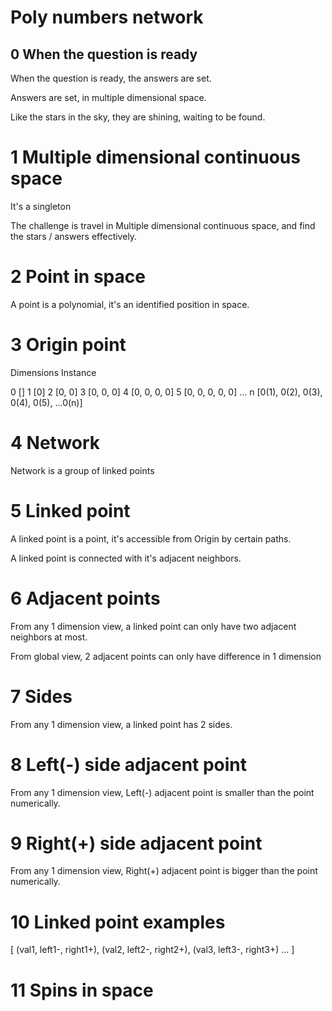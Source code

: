 # Poly numbers network

## 0 When the question is ready

When the question is ready,
the answers are set.

Answers are set,
in multiple dimensional space.

Like the stars in the sky,
they are shining,
waiting to be found.

# 1 Multiple dimensional continuous space

It's a singleton

The challenge is
travel in Multiple dimensional continuous space,
and find the stars / answers effectively.

# 2 Point in space

A point is a polynomial,
it's an identified position in space.

# 3 Origin point

Dimensions    Instance

0             []
1             [0] 
2             [0, 0] 
3             [0, 0, 0] 
4             [0, 0, 0, 0] 
5             [0, 0, 0, 0, 0]
...
n             [0(1), 0(2), 0(3), 0(4), 0(5), ...0(n)] 

# 4 Network

Network is a group of linked points

# 5 Linked point

A linked point is a point,
it's accessible from Origin by certain paths.

A linked point is connected with it's adjacent neighbors.

# 6 Adjacent points

From any 1 dimension view,
a linked point can only have two adjacent neighbors at most.

From global view,
2 adjacent points can only have difference in 1 dimension

# 7 Sides

From any 1 dimension view,
a linked point has 2 sides.

# 8 Left(-) side adjacent point

From any 1 dimension view,
Left(-) adjacent point is smaller than the point numerically.

# 9 Right(+) side adjacent point

From any 1 dimension view,
Right(+) adjacent point is bigger than the point numerically.


# 10 Linked point examples

[
  (val1, left1-, right1+),
  (val2, left2-, right2+),
  (val3, left3-, right3+)
  ...
]

# 11 Spins in space


